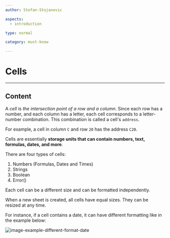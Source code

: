 ```yaml
---
author: Stefan-Stojanovic

aspects:
  - introduction

type: normal

category: must-know

---
```


# Cells

---
## Content

A *cell* is *the intersection point of a row and a column*. Since each row has a number, and each column has a letter, each cell corresponds to a letter-number combination. This combination is called a cell's `address`.

For example, a cell in column `C` and row `20` has the address `C20`.

Cells are essentially **storage units that can contain numbers, text, formulas, dates, and more**.

There are four types of cells:
1. Numbers (Formulas, Dates and Times)
2. Strings
3. Boolean
4. Error()

Each cell can be a different size and can be formatted independently.

When a new sheet is created, all cells have equal sizes. They can be resized at any time.

For instance, if a cell contains a date, it can have different formatting like in the example below:

![image-example-different-format-date](https://img.enkipro.com/470d899c1b5f0fc853ef095ced5fce5f.png)
